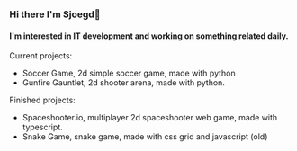 ### Hi there I'm Sjoegd👋
#### I'm interested in IT development and working on something related daily.

Current projects:
- Soccer Game, 2d simple soccer game, made with python
- Gunfire Gauntlet, 2d shooter arena, made with python.

Finished projects:
- Spaceshooter.io, multiplayer 2d spaceshooter web game, made with typescript.
- Snake Game, snake game, made with css grid and javascript (old)

